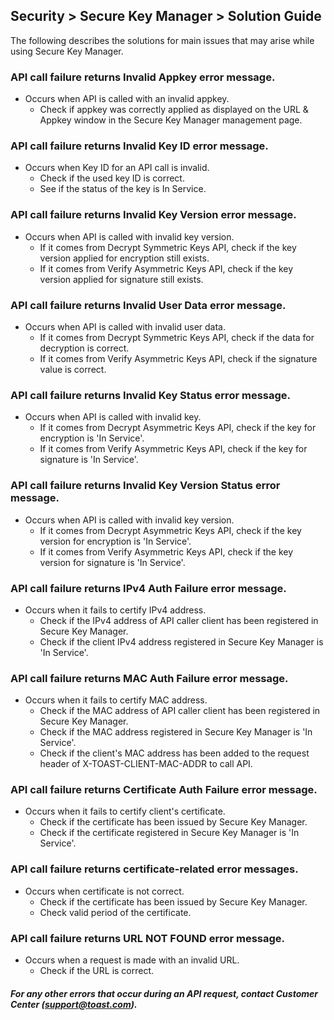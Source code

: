 ## Security > Secure Key Manager > Solution Guide
The following describes the solutions for main issues that may arise while using Secure Key Manager.

### API call failure returns Invalid Appkey error message.
* Occurs when API is called with an invalid appkey.
    * Check if appkey was correctly applied as displayed on the URL & Appkey window in the Secure Key Manager management page.

### API call failure returns Invalid Key ID error message.
* Occurs when Key ID for an API call is invalid.
    * Check if the used key ID is correct.
    * See if the status of the key is In Service.

### API call failure returns Invalid Key Version error message.
* Occurs when API is called with invalid key version.
    * If it comes from Decrypt Symmetric Keys API, check if the key version applied for encryption still exists.
    * If it comes from Verify Asymmetric Keys API, check if the key version applied for signature still exists.

### API call failure returns Invalid User Data error message.
* Occurs when API is called with invalid user data.
    * If it comes from Decrypt Symmetric Keys API, check if the data for decryption is correct.
    * If it comes from Verify Asymmetric Keys API, check if the signature value is correct.

### API call failure returns Invalid Key Status error message.
* Occurs when API is called with invalid key.
    * If it comes from Decrypt Asymmetric Keys API, check if the key for encryption is 'In Service'.
    * If it comes from Verify Asymmetric Keys API, check if the key for signature is 'In Service'.

### API call failure returns Invalid Key Version Status error message.
* Occurs when API is called with invalid key version.
    * If it comes from Decrypt Asymmetric Keys API, check if the key version for encryption is 'In Service'.
    * If it comes from Verify Asymmetric Keys API, check if the key version for signature is 'In Service'.

### API call failure returns IPv4 Auth Failure error message.
* Occurs when it fails to certify IPv4 address.
    * Check if the IPv4 address of API caller client has been registered in Secure Key Manager.
    * Check if the client IPv4 address registered in Secure Key Manager is 'In Service'.

### API call failure returns MAC Auth Failure error message.
* Occurs when it fails to certify MAC address.
    * Check if the MAC address of API caller client has been registered in Secure Key Manager.
    * Check if the MAC address registered in Secure Key Manager is 'In Service'.
    * Check if the client's MAC address has been added to the request header of X-TOAST-CLIENT-MAC-ADDR to call API.

### API call failure returns Certificate Auth Failure error message.
* Occurs when it fails to certify client's certificate.
    * Check if the certificate has been issued by Secure Key Manager.
    * Check if the certificate registered in Secure Key Manager is 'In Service'.

### API call failure returns certificate-related error messages.
* Occurs when certificate is not correct.
    * Check if the certificate has been issued by Secure Key Manager.
    * Check valid period of the certificate.

### API call failure returns URL NOT FOUND error message.
* Occurs when a request is made with an invalid URL.
    * Check if the URL is correct.
    
##### For any other errors that occur during an API request, contact Customer Center ([support@toast.com](mailto:support@toast.com)).
